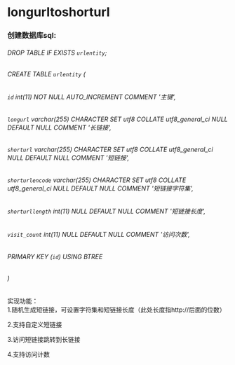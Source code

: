 # longurltoshorturl

### 创建数据库sql:

######    DROP TABLE IF EXISTS `urlentity`;  
######    CREATE TABLE `urlentity`  (  
######    `id` int(11) NOT NULL AUTO_INCREMENT COMMENT '主键',  
######    `longurl` varchar(255) CHARACTER SET utf8 COLLATE utf8_general_ci NULL DEFAULT NULL COMMENT '长链接',  
######    `shorturl` varchar(255) CHARACTER SET utf8 COLLATE utf8_general_ci NULL DEFAULT NULL COMMENT '短链接',  
######    `shorturlencode` varchar(255) CHARACTER SET utf8 COLLATE utf8_general_ci NULL DEFAULT NULL COMMENT '短链接字符集',  
######    `shorturllength` int(11) NULL DEFAULT NULL COMMENT '短链接长度',  
######    `visit_count` int(11) NULL DEFAULT NULL COMMENT '访问次数',  
######    PRIMARY KEY (`id`) USING BTREE  
######  )   

实现功能：  
1.随机生成短链接，可设置字符集和短链接长度（此处长度指http://后面的位数）  

2.支持自定义短链接  

3.访问短链接跳转到长链接  

4.支持访问计数  
